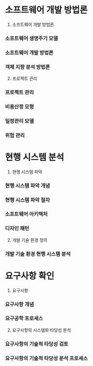 # 소프트웨어 개발 방법론

1. 소프트웨어 개발 방법론

### 소프트웨어 생명주기 모델

### 소프트웨어 개발 방법론

### 객체 지향 분석 방법론

2. 프로젝트 관리

### 프로젝트 관리

### 비용산정 모형

### 일정관리 모델

### 위험 관리

# 현행 시스템 분석

1. 현행 시스템 파악

### 현행 시스템 파악 개념

### 현행 시스템 파악 절차

### 소프트웨어 아키텍처

### 디자인 패턴

2. 개발 기술 환경 정의

### 개발 기술 환경 현행 시스템 분석

# 요구사항 확인

1. 요구사항

### 요구사항 개념

### 요구공학 프로세스

2. 요구사항의 시스템화 타당성 분석

### 요구사항의 기술적 타당성 검토

### 요구사항의 기술적 타당성 분석 프로세스
